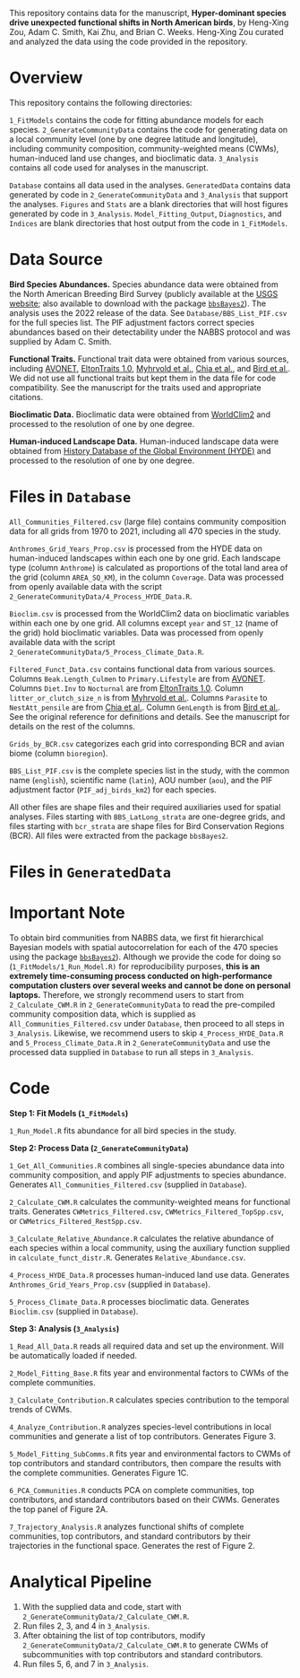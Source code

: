 This repository contains data for the manuscript, **Hyper-dominant species drive unexpected functional shifts in North American birds**, by Heng-Xing Zou, Adam C. Smith, Kai Zhu, and Brian C. Weeks. Heng-Xing Zou curated and analyzed the data using the code provided in the repository.

# Overview

This repository contains the following directories:

`1_FitModels` contains the code for fitting abundance models for each species.
`2_GenerateCommunityData` contains the code for generating data on a local community level (one by one degree latitude and longitude), including community composition, community-weighted means (CWMs), human-induced land use changes, and bioclimatic data.
`3_Analysis` contains all code used for analyses in the manuscript.

`Database` contains all data used in the analyses. 
`GeneratedData` contains data generated by code in `2_GenerateCommunityData` and `3_Analysis` that support the analyses.
`Figures` and `Stats` are a blank directories that will host figures generated by code in `3_Analysis`. 
`Model_Fitting_Output`, `Diagnostics`, and `Indices` are blank directories that host output from the code in `1_FitModels`.

# Data Source

**Bird Species Abundances.** Species abundance data were obtained from the North American Breeding Bird Survey (publicly available at the [USGS website](https://www.usgs.gov/centers/eesc/science/north-american-breeding-bird-survey); also available to download with the package [`bbsBayes2`](https://bbsbayes.github.io/bbsBayes2/index.html)). The analysis uses the 2022 release of the data. See `Database/BBS_List_PIF.csv` for the full species list. The PIF adjustment factors correct species abundances based on their detectability under the NABBS protocol and was supplied by Adam C. Smith. 

**Functional Traits.** Functional trait data were obtained from various sources, including [AVONET](https://doi.org/10.1111/ele.13898), [EltonTraits 1.0](https://doi.org/10.1890/13-1917.1), [Myhrvold et al.](https://doi.org/10.1890/15-0846R.1), [Chia et al.](https://www.nature.com/articles/s41597-023-02837-1), and [Bird et al.](https://doi.org/10.1111/cobi.13486). We did not use all functional traits but kept them in the data file for code compatibility. See the manuscript for the traits used and appropriate citations.

**Bioclimatic Data.** Bioclimatic data were obtained from [WorldClim2](https://rmets.onlinelibrary.wiley.com/doi/10.1002/joc.5086) and processed to the resolution of one by one degree. 

**Human-induced Landscape Data.** Human-induced landscape data were obtained from [History Database of the Global Environment (HYDE)](https://www.pbl.nl/en/publications/new-anthropogenic-land-use-estimates-for-the-holocene-hyde-32) and processed to the resolution of one by one degree.

# Files in `Database`

`All_Communities_Filtered.csv` (large file) contains community composition data for all grids from 1970 to 2021, including all 470 species in the study. 

`Anthromes_Grid_Years_Prop.csv` is processed from the HYDE data on human-induced landscapes within each one by one grid. Each landscape type (column `Anthrome`) is calculated as proportions of the total land area of the grid (column `AREA_SQ_KM`), in the column `Coverage`. Data was processed from openly available data with the script `2_GenerateCommunityData/4_Process_HYDE_Data.R`.

`Bioclim.csv` is processed from the WorldClim2 data on bioclimatic variables within each one by one grid. All columns except `year` and `ST_12` (name of the grid) hold bioclimatic variables. Data was processed from openly available data with the script `2_GenerateCommunityData/5_Process_Climate_Data.R`.

`Filtered_Funct_Data.csv` contains functional data from various sources. Columns `Beak.Length_Culmen` to `Primary.Lifestyle` are from [AVONET](https://doi.org/10.1111/ele.13898). Columns `Diet.Inv` to `Nocturnal` are from [EltonTraits 1.0](https://doi.org/10.1890/13-1917.1). Column `litter_or_clutch_size_n` is from [Myhrvold et al.](https://doi.org/10.1890/15-0846R.1). Columns `Parasite` to `NestAtt_pensile` are from [Chia et al.](https://www.nature.com/articles/s41597-023-02837-1). Column `GenLength` is from [Bird et al.](https://doi.org/10.1111/cobi.13486). See the original reference for definitions and details. See the manuscript for details on the rest of the columns.

`Grids_by_BCR.csv` categorizes each grid into corresponding BCR and avian biome (column `bioregion`).

`BBS_List_PIF.csv` is the complete species list in the study, with the common name (`english`), scientific name (`latin`), AOU number (`aou`), and the PIF adjustment factor (`PIF_adj_birds_km2`) for each species. 

All other files are shape files and their required auxiliaries used for spatial analyses. Files starting with `BBS_LatLong_strata` are one-degree grids, and files starting with `bcr_strata` are shape files for Bird Conservation Regions (BCR). All files were extracted from the package `bbsBayes2`.

# Files in `GeneratedData`



# Important Note

To obtain bird communities from NABBS data, we first fit hierarchical Bayesian models with spatial autocorrelation for each of the 470 species using the package [`bbsBayes2`](https://bbsbayes.github.io/bbsBayes2/index.html)). Although we provide the code for doing so (`1_FitModels/1_Run_Model.R)` for reproducibility purposes, **this is an extremely time-consuming process conducted on high-performance computation clusters over several weeks and cannot be done on personal laptops.** Therefore, we strongly recommend users to start from `2_Calculate_CWM.R` in `2_GenerateCommunityData` to read the pre-compiled community composition data, which is supplied as `All_Communities_Filtered.csv` under `Database`, then proceed to all steps in `3_Analysis`. Likewise, we recommend users to skip `4_Process_HYDE_Data.R` and `5_Process_Climate_Data.R` in `2_GenerateCommunityData` and use the processed data supplied in `Database` to run all steps in `3_Analysis`. 

# Code

**Step 1: Fit Models (`1_FitModels`)**

`1_Run_Model.R` fits abundance for all bird species in the study.

**Step 2: Process Data (`2_GenerateCommunityData`)**

`1_Get_All_Communities.R`  combines all single-species abundance data into community composition, and apply PIF adjustments to species abundance. Generates `All_Communities_Filtered.csv` (supplied in `Database`).

`2_Calculate_CWM.R` calculates the community-weighted means for functional traits. Generates `CWMetrics_Filtered.csv`, `CWMetrics_Filtered_TopSpp.csv`, or `CWMetrics_Filtered_RestSpp.csv`.

`3_Calculate_Relative_Abundance.R` calculates the relative abundance of each species within a local community, using the auxiliary function supplied in `calculate_funct_distr.R`. Generates `Relative_Abundance.csv`.

`4_Process_HYDE_Data.R` processes human-induced land use data. Generates `Anthromes_Grid_Years_Prop.csv` (supplied in `Database`).

`5_Process_Climate_Data.R` processes bioclimatic data. Generates `Bioclim.csv` (supplied in `Database`).

**Step 3: Analysis (`3_Analysis`)**

`1_Read_All_Data.R` reads all required data and set up the environment. Will be automatically loaded if needed.

`2_Model_Fitting_Base.R` fits year and environmental factors to CWMs of the complete communities. 

`3_Calculate_Contribution.R` calculates species contribution to the temporal trends of CWMs.

`4_Analyze_Contribution.R` analyzes species-level contributions in local communities and generate a list of top contributors. Generates Figure 3.

`5_Model_Fitting_SubComms.R` fits year and environmental factors to CWMs of top contributors and standard contributors, then compare the results with the complete communities. Generates Figure 1C.

`6_PCA_Communities.R` conducts PCA on complete communities, top contributors, and standard contributors based on their CWMs. Generates the top panel of Figure 2A. 

`7_Trajectory_Analysis.R` analyzes functional shifts of complete communities, top contributors, and standard contributors by their trajectories in the functional space. Generates the rest of Figure 2.

# Analytical Pipeline

1. With the supplied data and code, start with `2_GenerateCommunityData/2_Calculate_CWM.R`.
2. Run files 2, 3, and 4 in `3_Analysis`.
3. After obtaining the list of top contributors, modify `2_GenerateCommunityData/2_Calculate_CWM.R` to generate CWMs of subcommunities with top contributors and standard contributors.
4. Run files 5, 6, and 7 in `3_Analysis`.
